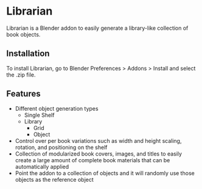 # Librarian

Librarian is a Blender addon to easily generate a library-like collection of book objects.

## Installation

To install Librarian, go to Blender Preferences > Addons > Install and select the .zip file.

## Features

* Different object generation types
  * Single Shelf
  * Library
    * Grid
    * Object
* Control over per book variations such as width and height scaling, rotation, and positioning on the shelf
* Collection of modularized book covers, images, and titles to easily create a large amount of complete book materials that can be automatically applied
* Point the addon to a collection of objects and it will randomly use those objects as the reference object
